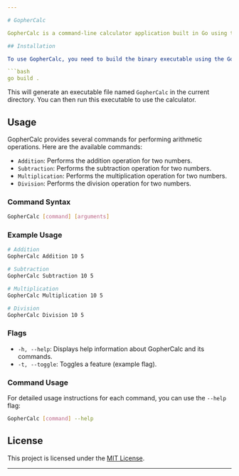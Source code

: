 ```yaml
---

# GopherCalc

GopherCalc is a command-line calculator application built in Go using the Cobra library. It provides basic arithmetic operations such as addition, subtraction, multiplication, and division.

## Installation

To use GopherCalc, you need to build the binary executable using the Go build command:

```bash
go build .
```

This will generate an executable file named `GopherCalc` in the current directory. You can then run this executable to use the calculator.

## Usage

GopherCalc provides several commands for performing arithmetic operations. Here are the available commands:

- `Addition`: Performs the addition operation for two numbers.
- `Subtraction`: Performs the subtraction operation for two numbers.
- `Multiplication`: Performs the multiplication operation for two numbers.
- `Division`: Performs the division operation for two numbers.

### Command Syntax

```bash
GopherCalc [command] [arguments]
```

### Example Usage

```bash
# Addition
GopherCalc Addition 10 5

# Subtraction
GopherCalc Subtraction 10 5

# Multiplication
GopherCalc Multiplication 10 5

# Division
GopherCalc Division 10 5
```

### Flags

- `-h, --help`: Displays help information about GopherCalc and its commands.
- `-t, --toggle`: Toggles a feature (example flag).

### Command Usage

For detailed usage instructions for each command, you can use the `--help` flag:

```bash
GopherCalc [command] --help
```

## License

This project is licensed under the [MIT License](LICENSE).

---
```

